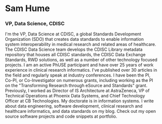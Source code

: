 # Sam Hume
### VP, Data Science, CDISC

I'm the VP, Data Science at CDISC, a global Standards Development Organization (SDO) that creates data standards to enable information system interoperability in medical research and related areas of healthcare. The CDISC Data Science team develops the CDISC Library metadata repository that houses all CDISC standards, the CDISC Data Exchange Standards, RWD solutions, as well as a number of other technology focused projects. I am an active PhUSE participant and have over 25 years of work experience in clinical research informatics. I've published over 30 articles in the field and regularly speak at industry conferences. I have been the PI, Co-PI, or Co-Investigator on numerous grants, including working as the PI on the "Transforming Research through eSource and Standards" grant. Previously, I worked as Director of IS Architecture at AstraZeneca, VP of Technical Operations at Phoenix Data Systems, and Chief Technology Officer at CB Technologies. My doctorate is in information systems.
I write about data engineering, software development, clinical research and healthcare informatics, and data standards on my blog. Check out my open source software projects and code snippets at portfolio.
